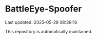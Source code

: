 # BattleEye-Spoofer

Last updated: 2025-05-29 08:39:16

This repository is automatically maintained.
